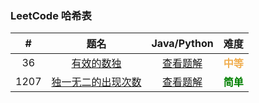 ### LeetCode 哈希表

|  #   |                             题名                             |                   Java/Python                    |                    难度                     |
| :--: | :----------------------------------------------------------: | :----------------------------------------------: | :-----------------------------------------: |
|  36  | [有效的数独](https://leetcode-cn.com/problems/valid-sudoku/) |          [查看题解](36-valid-sudoku.md)          | <strong style="color:#f0ad4e">中等</strong> |
| 1207 | [独一无二的出现次数](https://leetcode-cn.com/problems/unique-number-of-occurrences/) | [查看题解](1207-unique-number-of-occurrences.md) |  <strong style="color:green">简单</strong>  |

